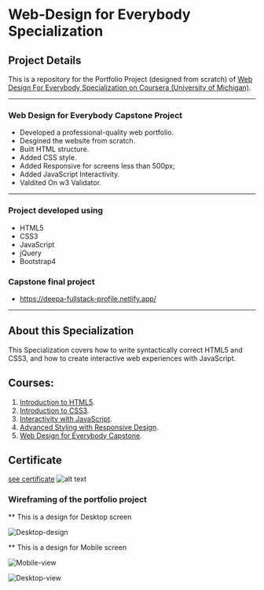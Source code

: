# Web-Design for Everybody Specialization  

## Project Details
This is a repository for the Portfolio Project (designed from scratch) of [Web Design For Everybody Specialization on Coursera (University of Michigan)](https://www.coursera.org/specializations/web-design).

---

### Web Design for Everybody Capstone Project 
* Developed a professional-quality web portfolio.
* Desgined the website from scratch.
* Built HTML structure.
* Added CSS style.
* Added Responsive for screens less than 500px; 
* Added JavaScript Interactivity.
* Valdited On w3 Validator.

---

### Project developed using  
* HTML5
* CSS3
* JavaScript
* jQuery
* Bootstrap4

### Capstone final project
* https://deepa-fullstack-profile.netlify.app/
---

## About this Specialization
This Specialization covers how to write syntactically correct HTML5 and CSS3, and how to create interactive web experiences with JavaScript.

## Courses: 
1. [Introduction to HTML5](https://www.coursera.org/learn/html?specialization=web-design).
2. [Introduction to CSS3](https://www.coursera.org/learn/introcss?specialization=web-design).
3. [Interactivity with JavaScript](https://www.coursera.org/learn/javascript?specialization=web-design).
4. [Advanced Styling with Responsive Design](https://www.coursera.org/learn/responsivedesign?specialization=web-design).
5. [Web Design for Everybody Capstone](https://www.coursera.org/learn/web-design-project).


## Certificate

[see certificate](https://www.coursera.org/account/accomplishments/specialization/RCQNTWHKS3V7)
![alt text](https://github.com/sdkdeepa/Coursera-capstone/blob/master/Coursera-certificate.png)


###  Wireframing of the portfolio project
** This is a design for Desktop screen

![Desktop-design](https://github.com/sdkdeepa/sdkdeepa.github.io/blob/master/Designs/Webview.png)


** This is a design for Mobile screen


![Mobile-view](https://github.com/sdkdeepa/sdkdeepa.github.io/blob/master/Designs/Mobileview.png)

![Desktop-view](https://github.com/sdkdeepa/sdkdeepa.github.io/blob/master/assets/img/capstone-screenrecording-final.gif)
